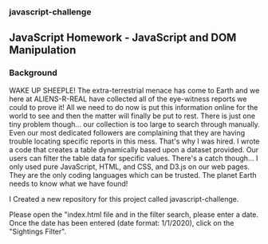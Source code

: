 ### javascript-challenge

## JavaScript Homework - JavaScript and DOM Manipulation

### Background
WAKE UP SHEEPLE! The extra-terrestrial menace has come to Earth and we here at ALIENS-R-REAL have collected all of the eye-witness reports we could to prove it! All we need to do now is put this information online for the world to see and then the matter will finally be put to rest.
There is just one tiny problem though... our collection is too large to search through manually. Even our most dedicated followers are complaining that they are having trouble locating specific reports in this mess.
That's why I was hired. I wrote a code that creates a table dynamically based upon a dataset provided. Our users can filter the table data for specific values. There's a catch though... I only used pure JavaScript, HTML, and CSS, and D3.js on our web pages. They are the only coding languages which can be trusted.
The planet Earth needs to know what we have found!

I Created a new repository for this project called javascript-challenge. 

Please open the "index.html file and in the filter search, please enter a date. Once the date has been entered (date format: 1/1/2020), click on the "Sightings Filter". 

